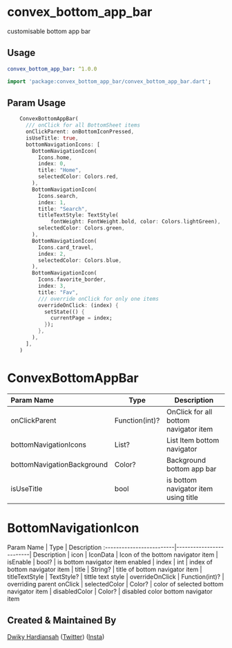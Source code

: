 # convex_bottom_app_bar

customisable bottom app bar

## Usage
```yaml
convex_bottom_app_bar: ^1.0.0
```

```dart
import 'package:convex_bottom_app_bar/convex_bottom_app_bar.dart';
```

## Param Usage
```dart
    ConvexBottomAppBar(
      /// onClick for all BottomSheet items
      onClickParent: onBottomIconPressed,
      isUseTitle: true,
      bottomNavigationIcons: [
        BottomNavigationIcon(
          Icons.home,
          index: 0,
          title: "Home",
          selectedColor: Colors.red,
        ),
        BottomNavigationIcon(
          Icons.search,
          index: 1,
          title: "Search",
          titleTextStyle: TextStyle(
              fontWeight: FontWeight.bold, color: Colors.lightGreen),
          selectedColor: Colors.green,
        ),
        BottomNavigationIcon(
          Icons.card_travel,
          index: 2,
          selectedColor: Colors.blue,
        ),
        BottomNavigationIcon(
          Icons.favorite_border,
          index: 3,
          title: "Fav",
          /// override onClick for only one items
          overrideOnClick: (index) {
            setState(() {
              currentPage = index;
            });
          },
        ),
      ],
    )
```

# ConvexBottomAppBar

Param Name        | Type        | Description        
:-------------------------|-------------------------|-------------------------
| onClickParent           | Function(int)?      | OnClick for all bottom navigator item
| bottomNavigationIcons   | List<BottomNavigationIcon>?         | List Item bottom navigator
| bottomNavigationBackground | Color?       | Background bottom app bar
| isUseTitle | bool     | is bottom navigator item using title

# BottomNavigationIcon

Param Name        | Type        | Description
:-------------------------|-------------------------| Description
| icon           | IconData | Icon of the bottom navigator item
| isEnable   | bool?    | is bottom navigator item enabled
| index | int   | index of bottom navigator item
| title | String?   | title of bottom navigator item
| titleTextStyle | TextStyle?   | tittle text style
| overrideOnClick | Function(int)?  | overriding parent onClick 
| selectedColor | Color?    | color of selected bottom navigator item
| disabledColor | Color?    | disabled color bottom navigator item


## Created & Maintained By

[Dwiky Hardiansah](https://github.com/dwikyhardi/) ([Twitter](https://twitter.com/dwikyhardi)) ([Insta](https://www.instagram.com/dwikyhardi_/)) 